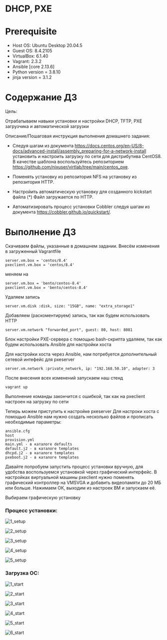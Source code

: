 # DHCP, PXE

# **Prerequisite**

- Host OS: Ubuntu Desktop 20.04.5
- Guest OS: 8.4.2105
- VirtualBox: 6.1.40
- Vagrant: 2.3.2
- Ansible [core 2.13.6]
- Python version = 3.8.10
- jinja version = 3.1.2

# **Содержание ДЗ**

Цель:

Отрабатываем навыки установки и настройки DHCP, TFTP, PXE загрузчика и автоматической загрузки


Описание/Пошаговая инструкция выполнения домашнего задания:

- Следуя шагам из документа https://docs.centos.org/en-US/8-docs/advanced-install/assembly_preparing-for-a-network-install установить и настроить загрузку по сети для дистрибутива CentOS8.
В качестве шаблона воспользуйтесь репозиторием https://github.com/nixuser/virtlab/tree/main/centos_pxe.

- Поменять установку из репозитория NFS на установку из репозитория HTTP.

- Настройить автоматическую установку для созданного kickstart файла (*) Файл загружается по HTTP.

- Aвтоматизировать процесс установки Cobbler cледуя шагам из документа https://cobbler.github.io/quickstart/.

# **Выполнение ДЗ**

Скачиваем файлы, указанные в домашнем задании. Внесём изменения в загруженный Vagrantfile
```
server.vm.box = 'centos/8.4'
pxeclient.vm.box = 'centos/8.4'
```

меняем на

```
server.vm.box = 'bento/centos-8.4'
pxeclient.vm.box = 'bento/centos-8.4'
```

Удаляем запись
```
server.vm.disk :disk, size: "15GB", name: "extra_storage1"
```

Добавляем (раскоментируем) запись, так как будем использовать HTTP
```
server.vm.network "forwarded_port", guest: 80, host: 8081
```

Блок настройки PXE-сервера с помощью bash-скрипта удаляем, так как будем использовать Ansible для настройки хоста

Для настройки хоста через Ansible, нам потребуется дополнительный сетевой интефейс для pxeserver
```
server.vm.network :private_network, ip: "192.168.50.10", adapter: 3
```

После внесения всех изменений запускаем наш стенд
```
vagrant up
```

Выполнение команды закончится с ошибкой, так как на pxeclient настроен на загрузку по сети

Теперь можем приступить к настройке pxeserver
Для настроки хоста с помощью Ansible нам нужно создать несколько файлов и прописать необходимые параметры:
```
ansible.cfg
host
provision.yml
main.yml - в каталоге defaults
default.j2 - в каталоге templates
dhcpd.j2 - в каталоге templates
pxeboot.j2 - в каталоге templates
```

Давайте попробуем запустить процесс установки вручную, для удобства воспользуемся установкой через графический интерфейс.
В настройках виртуальной машины pxeclient нужно поменять графический контроллер на VMSVGA и добавить видеопамяти до 20 МБ или больше.
Нажимаем ОК, выходим из настроек ВМ и запускаем её.

Выбираем графическую установку

### Процесс установки:

![1_setup](https://user-images.githubusercontent.com/91377497/201866882-9546b675-6b0a-43ec-8ce3-ad5f9ede9800.jpg)

![2_setup](https://user-images.githubusercontent.com/91377497/201866912-5d13a1a3-03c6-4ae9-ac5b-0fe86c89d5d7.jpg)

![3_setup](https://user-images.githubusercontent.com/91377497/201866929-c8ef3cda-7be1-4e7f-819b-e43e08dccf35.jpg)

![4_setup](https://user-images.githubusercontent.com/91377497/201866941-a844f1d2-0853-4709-bfd7-430da4245664.jpg)

![5_setup](https://user-images.githubusercontent.com/91377497/201866958-90c0ba81-73cd-4a37-8f65-7708a500b81e.jpg)

### Загрузка ОС:

![1_start](https://user-images.githubusercontent.com/91377497/201867034-8fc38424-185c-4dde-bbfe-216a9fe20674.jpg)

![2_start](https://user-images.githubusercontent.com/91377497/201867077-cfe28bce-bfc0-4175-b0f7-a61ec83fcbff.jpg)

![3_start](https://user-images.githubusercontent.com/91377497/201867093-52569ce1-7048-496f-a26c-40203ff98d1d.jpg)

![4_start](https://user-images.githubusercontent.com/91377497/201867104-28e006fc-9718-4988-8992-e2e17485443f.jpg)

![5_start](https://user-images.githubusercontent.com/91377497/201867124-a702d739-749f-466f-ba6b-28faac8c6932.jpg)

![6_start](https://user-images.githubusercontent.com/91377497/201867140-4d0ef709-adb4-4132-908f-fd4f30167a18.jpg)



